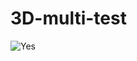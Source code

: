 # 3D-multi-test

![Yes](https://cdn.discordapp.com/attachments/818395034360610857/919297989154062376/unknown.png)
